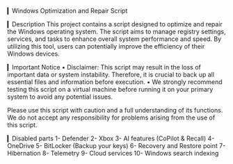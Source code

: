 ▎Windows Optimization and Repair Script

▎Description
This project contains a script designed to optimize and repair the Windows operating system. The script aims to manage registry settings, services, and tasks to enhance overall system performance and speed. By utilizing this tool, users can potentially improve the efficiency of their Windows devices.

▎Important Notice
• Disclaimer: This script may result in the loss of important data or system instability. Therefore, it is crucial to back up all essential files and information before execution.
• We strongly recommend testing this script on a virtual machine before running it on your primary system to avoid any potential issues.

Please use this script with caution and a full understanding of its functions. We do not accept any responsibility for problems arising from the use of this script.

▎Disabled parts
1- Defender
2- Xbox
3- AI features (CoPilot & Recall)
4- OneDrive
5- BitLocker (Backup your keys)
6- Recovery and Restore point
7- Hibernation
8- Telemetry
9- Cloud services
10- Windows search indexing
